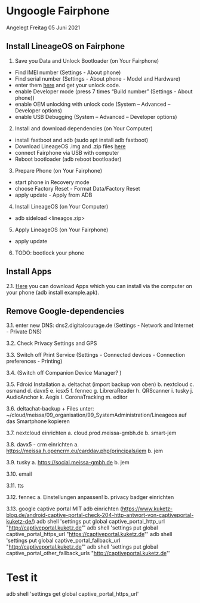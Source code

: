 Ungoogle Fairphone
=========
Angelegt Freitag 05 Juni 2021

Install LineageOS on Fairphone
---------------------------------
1. Save you Data and Unlock Bootloader (on Your Fairphone)
- Find IMEI number (Settings - About phone)
- Find serial number (Settings - About phone - Model and Hardware)
- enter them [here][bootloader] and get your unlock code. 
- enable Developer mode (press 7 times “Build number” (Settings - About phone))
- enable OEM unlocking with unlock code (System – Advanced – Developer options)
- enable USB Debugging (System – Advanced – Developer options)

2. Install and download dependencies (on Your Computer)
- install fastboot and adb (sudo apt install adb fastboot)
- Download LineageOS .img and .zip files [here][LineageOS]
- connect Fairphone via USB with computer
- Reboot bootloader (adb reboot bootloader)

3. Prepare Phone (on Your Fairphone)
- start phone in Recovery mode
- choose Factory Reset - Format Data/Factory Reset
- apply update - Apply from ADB

4. Install LineageOS (on Your Computer)
- adb sideload <lineagos.zip>

5. Apply LineageOS (on Your Fairphone)
- apply update

6. TODO: bootlock your phone

Install Apps
------------
2.1. [Here][apkpure] you can download Apps which you can install via the computer on your phone (adb install example.apk).



Remove Google-dependencies
-----------------------------
3.1. enter new DNS: dns2.digitalcourage.de (Settings - Network and Internet - Private DNS)

3.2. Check Privacy Settings and GPS

3.3. Switch off Print Service (Settings - Connected devices - Connection preferences - Printing)

3.4. (Switch off Companion Device Manager? )

3.5. Fdroid Installation
	a. deltachat (import backup von oben)
	b. nextcloud
	c. osmand
	d. davx5
	e. icsx5
	f. fennec
	g. LibreraReader
	h. QRScanner
	i. tusky
	j. AudioAnchor
	k. Aegis
	l. CoronaTracking
	m. editor

3.6. deltachat-backup + Files unter: ~/cloud/meissa/09_organisation/99_SystemAdministration/Lineageos auf das Smartphone kopieren

3.7. nextcloud einrichten
	a. cloud.prod.meissa-gmbh.de
	b. smart-jem

3.8. davx5 - crm einrichten
	a. https://meissa.h.opencrm.eu/carddav.php/principals/jem
	b. jem

3.9. tusky
	a. https://social.meissa-gmbh.de
	b. jem

3.10. email

3.11. tts

3.12. fennec
	a. Einstellungen anpassen!
	b. privacy badger einrichten

3.13. google captive portal MIT adb einrichten (https://www.kuketz-blog.de/android-captive-portal-check-204-http-antwort-von-captiveportal-kuketz-de/)
adb shell 'settings put global captive_portal_http_url "http://captiveportal.kuketz.de"'
adb shell 'settings put global captive_portal_https_url "https://captiveportal.kuketz.de"'
adb shell 'settings put global captive_portal_fallback_url "http://captiveportal.kuketz.de"'
adb shell 'settings put global captive_portal_other_fallback_urls "http://captiveportal.kuketz.de"'
# Test it
adb shell 'settings get global captive_portal_https_url'

[bootloader]: https://www.fairphone.com/en/bootloader-unlocking-code-for-fairphone-3/
[LineageOS]: https://download.lineageos.org/FP3
[apkpure]: https://apkpure.com
